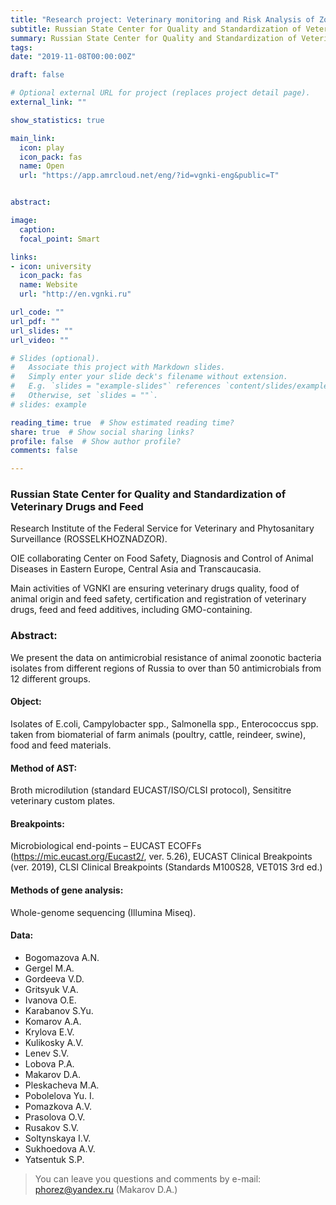 ```yaml
---
title: "Research project: Veterinary monitoring and Risk Analysis of Zoonotic Bacteria Antimicrobial Resistance."
subtitle: Russian State Center for Quality and Standardization of Veterinary Drugs and Feed 
summary: Russian State Center for Quality and Standardization of Veterinary Drugs and Feed
tags:
date: "2019-11-08T00:00:00Z"

draft: false

# Optional external URL for project (replaces project detail page).
external_link: "" 

show_statistics: true

main_link: 
  icon: play
  icon_pack: fas
  name: Open
  url: "https://app.amrcloud.net/eng/?id=vgnki-eng&public=T"


abstract: 

image:
  caption: 
  focal_point: Smart

links:
- icon: university
  icon_pack: fas
  name: Website
  url: "http://en.vgnki.ru"

url_code: ""
url_pdf: ""
url_slides: ""
url_video: ""

# Slides (optional).
#   Associate this project with Markdown slides.
#   Simply enter your slide deck's filename without extension.
#   E.g. `slides = "example-slides"` references `content/slides/example-slides.md`.
#   Otherwise, set `slides = ""`.
# slides: example

reading_time: true  # Show estimated reading time?
share: true  # Show social sharing links?
profile: false  # Show author profile?
comments: false 

---
```


### Russian State Center for Quality and Standardization of Veterinary Drugs and Feed

Research Institute of the Federal Service for Veterinary and Phytosanitary Surveillance (ROSSELKHOZNADZOR).

OIE collaborating Center on Food Safety, Diagnosis and Control of Animal Diseases in Eastern Europe, Central Asia and Transcaucasia.

Main activities of VGNKI are ensuring veterinary drugs quality, food of animal origin and feed safety, certification and registration of veterinary drugs, feed and feed additives, including GMO-containing.

### Abstract:

We present the data on antimicrobial resistance of animal zoonotic bacteria isolates from different regions of Russia to over than 50 antimicrobials from 12 different groups.

#### Object: 

Isolates of E.coli, Campylobacter spp., Salmonella spp., Enterococcus spp. taken from biomaterial of farm animals (poultry, cattle, reindeer, swine), food and feed materials.

#### Method of AST: 

Broth microdilution (standard EUCAST/ISO/CLSI protocol), Sensititre veterinary custom plates.

#### Breakpoints: 

Microbiological end-points – EUCAST ECOFFs (https://mic.eucast.org/Eucast2/, ver. 5.26), EUCAST Clinical Breakpoints (ver. 2019), CLSI Clinical Breakpoints (Standards M100S28, VET01S 3rd ed.)

#### Methods of gene analysis:

Whole-genome sequencing (Illumina Miseq).

#### Data:  

-	Bogomazova A.N.
-	Gergel M.A.
-	Gordeeva V.D.
-	Gritsyuk V.A.
-	Ivanova O.E.
-	Karabanov S.Yu.
-	Komarov A.A.
-	Krylova E.V.
-	Kulikosky A.V.
-	Lenev S.V.
-	Lobova P.A.
-	Makarov D.A.
-	Pleskacheva M.A.
-	Pobolelova Yu. I.
-	Pomazkova A.V.
-	Prasolova O.V.
-	Rusakov S.V.
-	Soltynskaya I.V.
-	Sukhoedova A.V.
-	Yatsentuk S.P.

> You can leave you questions and comments by e-mail: [phorez@yandex.ru](mailto:phorez@yandex.ru) (Makarov D.A.)